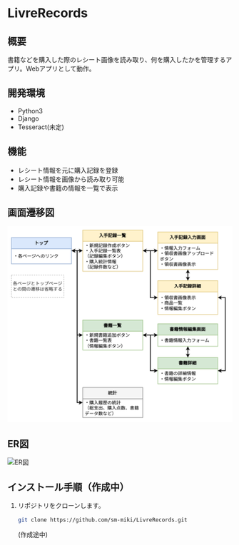 # LivreRecords

## 概要

書籍などを購入した際のレシート画像を読み取り、何を購入したかを管理するアプリ。Webアプリとして動作。

## 開発環境

- Python3
- Django
- Tesseract(未定)

## 機能

* レシート情報を元に購入記録を登録
* レシート情報を画像から読み取り可能
* 購入記録や書籍の情報を一覧で表示

## 画面遷移図

![画面遷移図](./docs/画面遷移図.drawio.png)

## ER図

![ER図](./docs/ER図-ja.drawio.png)

## インストール手順（作成中）

1. リポジトリをクローンします。

   ```bash
   git clone https://github.com/sm-miki/LivreRecords.git
   ```

   (作成途中)

